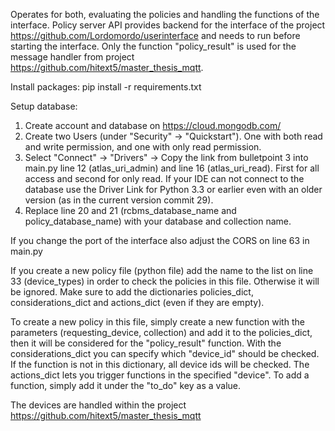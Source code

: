 Operates for both, evaluating the policies and handling the functions of the interface.
Policy server API provides backend for the interface of the project https://github.com/Lordomordo/userinterface and needs to run before starting the interface.
Only the function "policy_result" is used for the message handler from project https://github.com/hitext5/master_thesis_mqtt. 


Install packages: pip install -r requirements.txt 


Setup database:
1. Create account and database on https://cloud.mongodb.com/
2. Create two Users (under "Security" -> "Quickstart"). One with both read and write permission, and one with only read permission.
3. Select "Connect" -> "Drivers" -> Copy the link from bulletpoint 3 into main.py line 12 (atlas_uri_admin) and line 16 (atlas_uri_read). First for all access and second for only read.
       If your IDE can not connect to the database use the Driver Link for Python 3.3 or earlier even with an older version (as in the current version commit 29).
4. Replace line 20 and 21 (rcbms_database_name and policy_database_name) with your database and collection name.


If you change the port of the interface also adjust the CORS on line 63 in main.py


If you create a new policy file (python file) add the name to the list on line 33 (device_types) in order to check the policies in this file. Otherwise it will be ignored. 
Make sure to add the dictionaries policies_dict, considerations_dict and actions_dict (even if they are empty). 

To create a new policy in this file, simply create a new function with the parameters (requesting_device, collection) and add it to the policies_dict, then it will be considered for the "policy_result" function.
With the considerations_dict you can specify which "device_id" should be checked. If the function is not in this dictionary, all device ids will be checked. 
The actions_dict lets you trigger functions in the specified "device". To add a function, simply add it under the "to_do" key as a value. 

The devices are handled within the project https://github.com/hitext5/master_thesis_mqtt 
